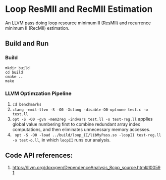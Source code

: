 # Loop ResMII and RecMII Estimation

An LLVM pass doing loop resource minimum II (ResMII) and recurrence minimum II (RecMII) estimation. 


## Build and Run
### Build
`mkdir build`  
`cd build`  
`cmake ..`  
`make`  
### LLVM Optimzation Pipeline 
1. `cd benchmarks`
2. `clang -emit-llvm -S -O0 -Xclang -disable-O0-optnone test.c -o test.ll` 
3. `opt -S -O0 -gvn -mem2reg -indvars test.ll -o test-reg.ll` applies global value numbering first to 
combine redundant array index computations, and then eliminates unnecessary memory accesses.
4. ` opt -S -O0 -load ../build/loop_II/libMyPass.so -loopII test-reg.ll -o test-o.ll`, in which `loopII` runs our analysis.


## Code API references:
1. https://llvm.org/doxygen/DependenceAnalysis_8cpp_source.html#l00591

